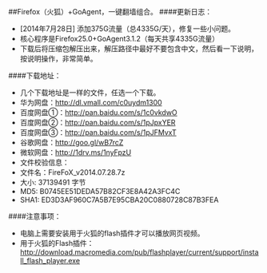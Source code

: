##Firefox（火狐）+GoAgent，一键翻墙组合。
####更新日志：
* [2014年7月28日] 添加375G流量（总4335G/天），修复一些小问题。
* 核心程序是Firefox25.0+GoAgent3.1.2（每天共享4335G流量）
* 下载后将压缩包解压出来，解压路径中最好不要包含中文，然后看一下说明，按说明操作，非常简单。

####下载地址：
* 几个下载地址是一样的文件，任选一个下载。
* 华为网盘：http://dl.vmall.com/c0uydm1300
* 百度网盘①：http://pan.baidu.com/s/1c0vkdwO
* 百度网盘②：http://pan.baidu.com/s/1pJpxYER
* 百度网盘③：http://pan.baidu.com/s/1pJFMvxT
* 谷歌网盘：http://goo.gl/wB7rcZ
* 微软网盘：http://1drv.ms/1nyFpzU
* 文件校验信息：
* 文件名：FireFoX_v2014.07.28.7z
* 大小: 37139491 字节
* MD5: B0745EE51DEDA57B82CF3E8A42A3FC4C
* SHA1: ED3D3AF960C7A5B7E95CBA20C0880728C87B3FEA

####注意事项：
* 电脑上需要安装用于火狐的flash插件才可以播放网页视频。
* 用于火狐的Flash插件：http://download.macromedia.com/pub/flashplayer/current/support/install_flash_player.exe